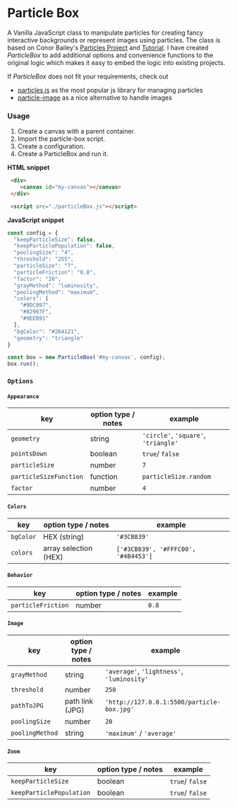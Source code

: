 # Particle Box

A Vanilla JavaScript class to manipulate particles for creating fancy interactive backgrounds or represent images using particles.
The class is based on Conor Bailey's [Particles Project](https://github.com/conorbailey90/particles) and [Tutorial](https://www.youtube.com/watch?v=WCLgGaorfRc). I have created _ParticleBox_  to add additional options and convenience functions to the original logic which makes it easy to embed the logic into existing projects.

If _ParticleBox_ does not fit your requirements, check out 
- [particles.js](https://github.com/VincentGarreau/particles.js/) as the most popular js library for managing particles
- [particle-image](https://github.com/paxtonfitzpatrick/particle-image) as a nice alternative to handle images

### Usage
1. Create a canvas with a parent container.
2. Import the particle-box script.
3. Create a configuration.
4. Create a ParticleBox and run it.
   
__HTML snippet__
```html
 <div>
    <canvas id="my-canvas"></canvas>
 </div>

 <script src="./particleBox.js"></script>
```
__JavaScript snippet__
```js
const config = {
  "keepParticleSize": false,
  "keepParticlePopulation": false,
  "poolingSize": "4",
  "threshold": "255",
  "particleSize": "7",
  "particleFriction": "0.8",
  "factor": "20",
  "grayMethod": "luminosity",
  "poolingMethod": "maximum",
  "colors": [
    "#9DC097",
    "#82967F",
    "#9EEB91"
  ],
  "bgColor": "#264121",
  "geometry": "triangle"
}

const box = new ParticleBox('#my-canvas', config);
box.run();
```

### `Options`

#### `Appearance`
key | option type / notes | example
----|---------|------
`geometry`   | string | `'circle'`, `'square'`, `'triangle'`
`pointsDown` | boolean | `true`/ `false`
`particleSize` | number | `7`
`particleSizeFunction` | function | `particleSize.random` 
`factor` | number | `4`

#### `Colors`
key | option type / notes | example
----|---------|------
`bgColor` | HEX (string) | `'#3CB839'`
`colors`  | array selection (HEX) | `['#3CB839', '#FFFC00', '#4B4453']`

#### `Behavior`
key | option type / notes | example
----|---------|------
`particleFriction` | number | `0.8` 

#### `Image`
key | option type / notes | example
----|---------|------
`grayMethod`| string | `'average'`, `'lightness'`, `'luminosity'`
`threshold` | number | `250`
`pathToJPG` | path link (JPG) |`'http://127.0.0.1:5500/particle-box.jpg'`
`poolingSize` | number | `20`
`poolingMethod` | string | `'maximum'` / `'average'`

#### `Zoom`
key | option type / notes | example
----|---------|------
`keepParticleSize` | boolean | `true`/ `false`
`keepParticlePopulation` | boolean | `true`/ `false`